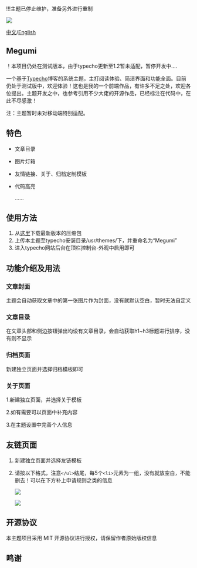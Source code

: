 !!!主题已停止维护，准备另外进行重制


![](https://cdn.jsdelivr.net/gh/JiaYuOfficial/Typecho-Theme-Megumi//img/screenshot.png)

[中文]()/[English]()

## Megumi

！本项目仍处在测试版本，由于typecho更新至1.2暂未适配，暂停开发中....

一个基于[Typecho](http://typecho.org/)博客的系统主题，主打阅读体验、简洁界面和功能全面。目前仍处于测试版中，欢迎体验！这也是我的一个前端作品，有许多不足之处，欢迎各位提出。主题开发之中，也参考引用不少大佬的开源作品，已经标注在代码中，在此不尽感激！

注：主题暂时未对移动端特别适配。

## 特色

* 文章目录

* 图片灯箱

* 友情链接、关于、归档定制模板

* 代码高亮

  ......

## 使用方法

1. 从[这里](https://github.com/JiaYuOfficial/Typecho-Theme-Megumi/releases)下载最新版本的压缩包
2. 上传本主题至typecho安装目录/usr/themes/下，并重命名为“Megumi”
3. 进入typecho网站后台在顶栏控制台-外观中启用即可

## 功能介绍及用法

### 文章封面

主题会自动获取文章中的第一张图片作为封面，没有就默认空白，暂时无法自定义

### 文章目录

在文章头部和侧边按钮弹出均设有文章目录，会自动获取h1~h3标题进行排序，没有则不显示

### 归档页面

新建独立页面并选择归档模板即可

### 关于页面

1.新建独立页面，并选择关于模板

2.如有需要可以页面中补充内容

3.在主题设置中完善个人信息

## 友链页面

1. 新建独立页面并选择友链模板

2. 请按以下格式，注意`</ul>`结尾，每5个`<li>`元素为一组，没有就放空白，不能删去！可以在下方补上申请规则之类的信息

   ![](https://cdn.jsdelivr.net/gh/JiaYuOfficial/Typecho-Theme-Megumi//img/screenshot3.png)

   ![](https://cdn.jsdelivr.net/gh/JiaYuOfficial/Typecho-Theme-Megumi//img/screenshot1.png)

   

## 开源协议

本主题项目采用 MIT 开源协议进行授权，请保留作者原始版权信息

## 鸣谢

